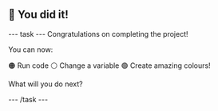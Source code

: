 <h2 class="c-project-heading--task">🎉 You did it! </h2>

--- task ---
Congratulations on completing the project!

You can now:

🟠 Run code
⚪️ Change a variable
🟢 Create amazing colours!

What will you do next?

--- /task ---